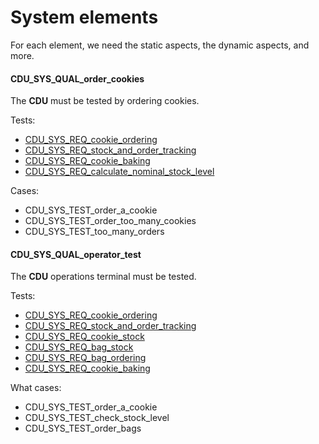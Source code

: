 # System elements

For each element, we need the static aspects, the dynamic aspects, and more.

#### CDU_SYS_QUAL_order_cookies

The **CDU** must be tested by ordering cookies.

Tests:

- [CDU_SYS_REQ_cookie_ordering](#cdu_sys_req_cookie_ordering)
- [CDU_SYS_REQ_stock_and_order_tracking](#cdu_sys_req_stock_and_order_tracking)
- [CDU_SYS_REQ_cookie_baking](#cdu_sys_req_cookie_baking)
- [CDU_SYS_REQ_calculate_nominal_stock_level](#cdu_sys_req_calculate_nominal_stock_level)

Cases:

- CDU_SYS_TEST_order_a_cookie
- CDU_SYS_TEST_order_too_many_cookies
- CDU_SYS_TEST_too_many_orders

#### CDU_SYS_QUAL_operator_test

The **CDU** operations terminal must be tested.

Tests:

- [CDU_SYS_REQ_cookie_ordering](#cdu_sys_req_cookie_ordering)
- [CDU_SYS_REQ_stock_and_order_tracking](#cdu_sys_req_stock_and_order_tracking)
- [CDU_SYS_REQ_cookie_stock](#cdu_sys_req_stock_and_order_tracking)
- [CDU_SYS_REQ_bag_stock](#cdu_sys_req_stock_and_order_tracking)
- [CDU_SYS_REQ_bag_ordering](#cdu_sys_req_bag_ordering)
- [CDU_SYS_REQ_cookie_baking](#cdu_sys_req_cookie_baking)

What cases:

- CDU_SYS_TEST_order_a_cookie
- CDU_SYS_TEST_check_stock_level
- CDU_SYS_TEST_order_bags
